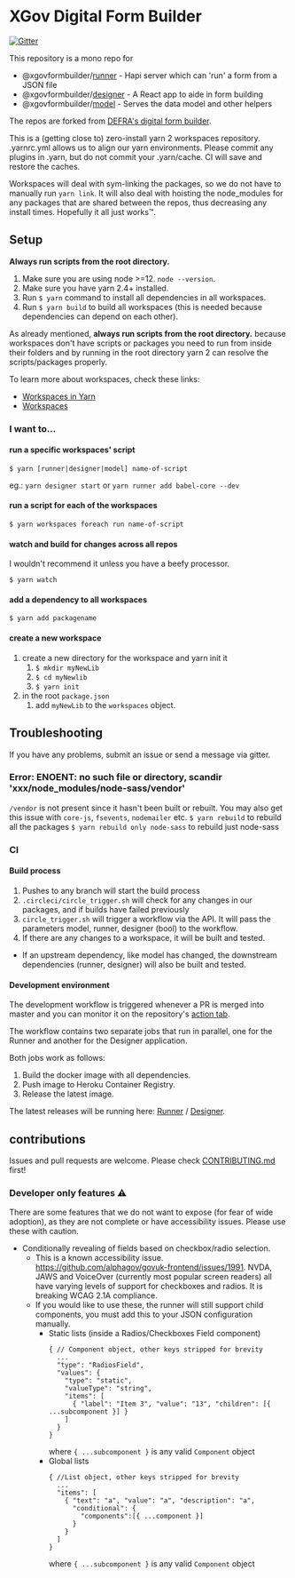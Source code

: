 # XGov Digital Form Builder

[![Gitter](https://badges.gitter.im/XGovFormBuilder/Public.svg)](https://gitter.im/XGovFormBuilder/Public?utm_source=badge&utm_medium=badge&utm_campaign=pr-badge)

This repository is a mono repo for

- @xgovformbuilder/[runner](https://github.com/XGovFormBuilder/digital-form-builder/tree/master/runner) - Hapi server which can 'run' a form from a JSON file
- @xgovformbuilder/[designer](https://github.com/XGovFormBuilder/digital-form-builder/tree/master/designer) - A React app to aide in form building
- @xgovformbuilder/[model](https://github.com/XGovFormBuilder/digital-form-builder/tree/master/model) - Serves the data model and other helpers

The repos are forked from [DEFRA's digital form builder](https://github.com/DEFRA/digital-form-builder).

This is a (getting close to) zero-install yarn 2 workspaces repository. .yarnrc.yml allows us to align our yarn environments. Please commit any plugins in .yarn, but do not commit your .yarn/cache. CI will save and restore the caches.

Workspaces will deal with sym-linking the packages, so we do not have to manually run `yarn link`.
It will also deal with hoisting the node_modules for any packages that are shared between the repos, thus decreasing any install times. Hopefully it all just works™️.

## Setup

**Always run scripts from the root directory.**

1. Make sure you are using node >=12. `node --version`.
2. Make sure you have yarn 2.4+ installed.
3. Run `$ yarn` command to install all dependencies in all workspaces.
4. Run `$ yarn build` to build all workspaces (this is needed because dependencies can depend on each other).

As already mentioned, **always run scripts from the root directory.** because workspaces don't have scripts or packages you need to run from inside their folders and by running in the root directory yarn 2 can resolve the scripts/packages properly.

To learn more about workspaces, check these links:

- [Workspaces in Yarn](https://classic.yarnpkg.com/blog/2017/08/02/introducing-workspaces/)
- [Workspaces](https://classic.yarnpkg.com/en/docs/workspaces)

### I want to...

#### run a specific workspaces' script

`$ yarn [runner|designer|model] name-of-script`

eg.: `yarn designer start` or `yarn runner add babel-core --dev`

#### run a script for each of the workspaces

`$ yarn workspaces foreach run name-of-script`

#### watch and build for changes across all repos

I wouldn't recommend it unless you have a beefy processor.

`$ yarn watch`

#### add a dependency to all workspaces

`$ yarn add packagename`

#### create a new workspace

1. create a new directory for the workspace and yarn init it
   1. `$ mkdir myNewLib`
   2. `$ cd myNewlib`
   3. `$ yarn init`
2. in the root `package.json`
   1. add `myNewLib` to the `workspaces` object.

## Troubleshooting

If you have any problems, submit an issue or send a message via gitter.

### Error: ENOENT: no such file or directory, scandir 'xxx/node_modules/node-sass/vendor'

`/vendor` is not present since it hasn't been built or rebuilt. You may also get this issue with `core-js`, `fsevents`, `nodemailer` etc.
`$ yarn rebuild` to rebuild all the packages
`$ yarn rebuild only node-sass` to rebuild just node-sass

### CI

#### Build process

1. Pushes to any branch will start the build process
2. `.circleci/circle_trigger.sh` will check for any changes in our packages, and if builds have failed previously
3. `circle_trigger.sh` will trigger a workflow via the API. It will pass the parameters model, runner, designer (bool) to the workflow.
4. If there are any changes to a workspace, it will be built and tested.

- If an upstream dependency, like model has changed, the downstream dependencies (runner, designer) will also be built and tested.

#### Development environment

The development workflow is triggered whenever a PR is merged into master and you can monitor it on the repository's [action tab](https://github.com/XGovFormBuilder/digital-form-builder/actions).

The workflow contains two separate jobs that run in parallel, one for the Runner and another for the Designer application.

Both jobs work as follows:

1. Build the docker image with all dependencies.
2. Push image to Heroku Container Registry.
3. Release the latest image.

The latest releases will be running here: [Runner](https://digital-form-builder-runner.herokuapp.com) / [Designer](https://digital-form-builder-designer.herokuapp.com).

## contributions

Issues and pull requests are welcome. Please check [CONTRIBUTING.md](./CONTRIBUTING.md) first!

### Developer only features ⚠️

There are some features that we do not want to expose (for fear of wide adoption), as they are not complete or have accessibility issues. Please use these with caution.

- Conditionally revealing of fields based on checkbox/radio selection.
  - This is a known accessibility issue. https://github.com/alphagov/govuk-frontend/issues/1991. NVDA, JAWS and VoiceOver (currently most popular screen readers) all have varying levels of support for checkboxes and radios. It is breaking WCAG 2.1A compliance.
  - If you would like to use these, the runner will still support child components, you must add this to your JSON configuration manually.
    - Static lists (inside a Radios/Checkboxes Field component)
      ```json5
      { // Component object, other keys stripped for brevity
        ...
        "type": "RadiosField",
        "values": {
          "type": "static",
          "valueType": "string",
          "items": [
            { "label": "Item 3", "value": "13", "children": [{ ...subcomponent }] }
          ]
        }
      }
      ```
      where `{ ...subcomponent }` is any valid `Component` object
    - Global lists
      ```json5
      { //List object, other keys stripped for brevity
        ...
        "items": [
          { "text": "a", "value": "a", "description": "a",
            "conditional": {
              "components":[{ ...component }]
            }
          }
        ]
      }
      ```
      where `{ ...subcomponent }` is any valid `Component` object
